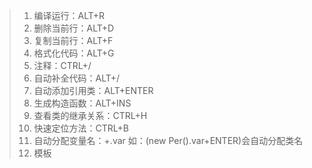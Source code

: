 > 1. 编译运行：ALT+R
> 2. 删除当前行：ALT+D
> 3. 复制当前行：ALT+F
> 4. 格式化代码：ALT+G
> 5. 注释：CTRL+/
> 6. 自动补全代码：ALT+/
> 7. 自动添加引用类：ALT+ENTER
> 8. 生成构造函数：ALT+INS
> 9. 查看类的继承关系：CTRL+H
> 10. 快速定位方法：CTRL+B
> 11. 自动分配变量名：+.var    如：(new Per().var+ENTER)会自动分配类名
> 12. 模板

